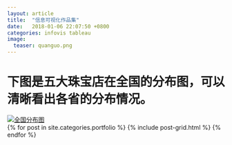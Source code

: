 ```yaml
---
layout: article
title:  "信息可视化作品集"
date:   2018-01-06 22:07:50 +0800
categories: infovis tableau
image:
  teaser: quanguo.png
---
```

<body>
 <h1>下图是五大珠宝店在全国的分布图，可以清晰看出各省的分布情况。</h1>
 <div class='tableauPlaceholder' id='viz1515141049655' style='position: relative'><noscript><a href=''><img alt='全国分布图 ' src='https:&#47;&#47;public.tableau.com&#47;static&#47;images&#47;WW&#47;WWWWYMHXJ&#47;1_rss.png' style='border: none' /></a></noscript><object class='tableauViz'  style='display:none;'><param name='host_url' value='https%3A%2F%2Fpublic.tableau.com%2F' /> <param name='embed_code_version' value='3' /> <param name='path' value='shared&#47;WWWWYMHXJ' /> <param name='toolbar' value='yes' /><param name='static_image' value='https:&#47;&#47;public.tableau.com&#47;static&#47;images&#47;WW&#47;WWWWYMHXJ&#47;1.png' /> <param name='animate_transition' value='yes' /><param name='display_static_image' value='yes' /><param name='display_spinner' value='yes' /><param name='display_overlay' value='yes' /><param name='display_count' value='yes' /><param name='filter' value='publish=yes' /></object></div>                <script type='text/javascript'>                    var divElement = document.getElementById('viz1515141049655');                    var vizElement = divElement.getElementsByTagName('object')[0];                    vizElement.style.width='1016px';vizElement.style.height='991px';                    var scriptElement = document.createElement('script');                    scriptElement.src = 'https://public.tableau.com/javascripts/api/viz_v1.js';                    vizElement.parentNode.insertBefore(scriptElement, vizElement);                </script>
 </body>
<div class="tiles">
{% for post in site.categories.portfolio %}
  {% include post-grid.html %}
{% endfor %}
</div><!-- /.tiles 把所有categories 有 portfolio 的列出來-->